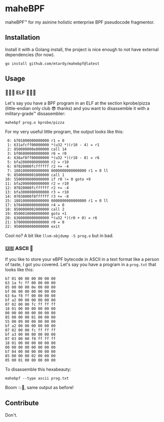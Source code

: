 # maheBPF

maheBPF™ for my asinine holistic enterprise BPF pseudocode fragmentor.

## Installation

Install it with a Golang install, the project is nice enough to not have
external dependencies (for now).

```shell-session
go install github.com/mtardy/mahebpf@latest
```

## Usage

### 🧝🏻‍♀️ ELF 🧝🏻‍♂️

Let's say you have a BPF program in an ELF at the section kprobe/pizza
(little-endian only club 😎 thanks) and you want to disassemble it with a
military-grade™ dissasembler:

```shell-session
mahebpf prog.o kprobe/pizza
```

For my very useful little program, the output looks like this:

```text
 0: b701000000000000 r1 = 0
 1: 631afcff00000000 *(u32 *)(r10 - 4) = r1
 2: 850000000e000000 call 14
 3: bf06000000000000 r6 = r0
 4: 636af8ff00000000 *(u32 *)(r10 - 8) = r6
 5: bfa2000000000000 r2 = r10
 6: 07020000fcffffff r2 += -4
 7: 1801000000000000 0000000000000000 r1 = 0 ll
 9: 8500000001000000 call 1
10: 5500090000000000 if r0 != 0 goto +9
11: bfa2000000000000 r2 = r10
12: 07020000fcffffff r2 += -4
13: bfa3000000000000 r3 = r10
14: 07030000f8ffffff r3 += -8
15: 1801000000000000 0000000000000000 r1 = 0 ll
17: b704000000000000 r4 = 0
18: 8500000002000000 call 2
19: 0500010000000000 goto +1
20: 6360000000000000 *(u32 *)(r0 + 0) = r6
21: b700000000000000 r0 = 0
22: 9500000000000000 exit
```

Cool no? A bit like `llvm-objdump -S prog.o` but in bad.

### 🇺🇸 ASCII 🦅 

If you like to store your eBPF bytecode in ASCII in a text format like a person
of taste, I got you covered. Let's say you have a program in a `prog.txt` that
looks like this:

```text
b7 01 00 00 00 00 00 00
63 1a fc ff 00 00 00 00
85 00 00 00 0e 00 00 00
bf 06 00 00 00 00 00 00
63 6a f8 ff 00 00 00 00
bf a2 00 00 00 00 00 00
07 02 00 00 fc ff ff ff
18 01 00 00 00 00 00 00
00 00 00 00 00 00 00 00
85 00 00 00 01 00 00 00
55 00 09 00 00 00 00 00
bf a2 00 00 00 00 00 00
07 02 00 00 fc ff ff ff
bf a3 00 00 00 00 00 00
07 03 00 00 f8 ff ff ff
18 01 00 00 00 00 00 00
00 00 00 00 00 00 00 00
b7 04 00 00 00 00 00 00
85 00 00 00 02 00 00 00
05 00 01 00 00 00 00 00
```

To disassemble this hexabeauty:

```shell-session
mahebpf --type ascii prog.txt
```

Boom 💥🤯, same output as before!

## Contribute

Don't.
